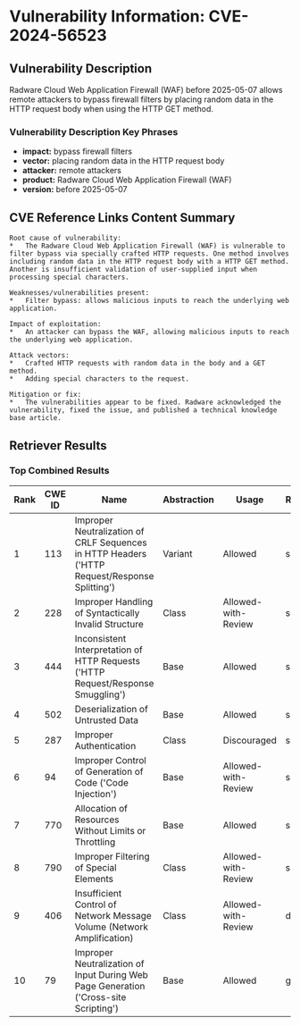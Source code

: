 # Vulnerability Information: CVE-2024-56523

## Vulnerability Description
Radware Cloud Web Application Firewall (WAF) before 2025-05-07 allows remote attackers to bypass firewall filters by placing random data in the HTTP request body when using the HTTP GET method.

### Vulnerability Description Key Phrases
- **impact:** bypass firewall filters
- **vector:** placing random data in the HTTP request body
- **attacker:** remote attackers
- **product:** Radware Cloud Web Application Firewall (WAF)
- **version:** before 2025-05-07

## CVE Reference Links Content Summary
```text
Root cause of vulnerability:
*   The Radware Cloud Web Application Firewall (WAF) is vulnerable to filter bypass via specially crafted HTTP requests. One method involves including random data in the HTTP request body with a HTTP GET method. Another is insufficient validation of user-supplied input when processing special characters.

Weaknesses/vulnerabilities present:
*   Filter bypass: allows malicious inputs to reach the underlying web application.

Impact of exploitation:
*   An attacker can bypass the WAF, allowing malicious inputs to reach the underlying web application.

Attack vectors:
*   Crafted HTTP requests with random data in the body and a GET method.
*   Adding special characters to the request.

Mitigation or fix:
*   The vulnerabilities appear to be fixed. Radware acknowledged the vulnerability, fixed the issue, and published a technical knowledge base article.
```

## Retriever Results

### Top Combined Results

| Rank | CWE ID | Name | Abstraction | Usage  | Retrievers | Individual Scores |
|------|--------|------|-------------|-------|------------|-------------------|
| 1 | 113 | Improper Neutralization of CRLF Sequences in HTTP Headers ('HTTP Request/Response Splitting') | Variant | Allowed | sparse | 0.052 |
| 2 | 228 | Improper Handling of Syntactically Invalid Structure | Class | Allowed-with-Review | sparse | 0.050 |
| 3 | 444 | Inconsistent Interpretation of HTTP Requests ('HTTP Request/Response Smuggling') | Base | Allowed | sparse | 0.048 |
| 4 | 502 | Deserialization of Untrusted Data | Base | Allowed | sparse | 0.046 |
| 5 | 287 | Improper Authentication | Class | Discouraged | sparse | 0.043 |
| 6 | 94 | Improper Control of Generation of Code ('Code Injection') | Base | Allowed-with-Review | sparse | 0.043 |
| 7 | 770 | Allocation of Resources Without Limits or Throttling | Base | Allowed | sparse | 0.043 |
| 8 | 790 | Improper Filtering of Special Elements | Class | Allowed-with-Review | sparse | 0.043 |
| 9 | 406 | Insufficient Control of Network Message Volume (Network Amplification) | Class | Allowed-with-Review | dense | 0.561 |
| 10 | 79 | Improper Neutralization of Input During Web Page Generation ('Cross-site Scripting') | Base | Allowed | graph | 0.002 |

